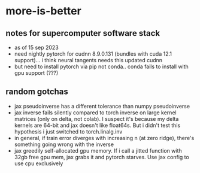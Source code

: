 # more-is-better

## notes for supercomputer software stack

* as of 15 sep 2023
* need nightly pytorch for cudnn 8.9.0.131 (bundles with cuda 12.1 support)... i think neural tangents needs this updated cudnn
* but need to install pytorch via pip not conda.. conda fails to install with gpu support (???)

## random gotchas

* jax pseudoinverse has a different tolerance than numpy pseudoinverse
* jax inverse fails silently compared to torch inverse on large kernel matrices (only on delta, not colab). I suspect it's because my delta kernels are 64-bit and jax doesn't like float64s. But i didn't test this hypothesis i just switched to torch.linalg.inv
* in general, if train error diverges with increasing n (at zero ridge), there's something going wrong with the inverse
* jax greedily self-allocated gpu memory. If i call a jitted function with 32gb free gpu mem, jax grabs it and pytorch starves. Use jax config to use cpu exclusively